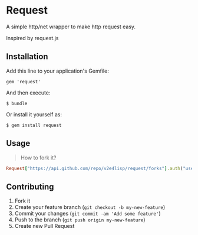 # Request

A simple http/net wrapper to make http request easy.

Inspired by request.js

## Installation

Add this line to your application's Gemfile:

    gem 'request'

And then execute:

    $ bundle

Or install it yourself as:

    $ gem install request

## Usage

> How to fork it?

```ruby
Request["https://api.github.com/repo/v2e4lisp/request/forks"].auth("user", "pass").post
```

## Contributing

1. Fork it
2. Create your feature branch (`git checkout -b my-new-feature`)
3. Commit your changes (`git commit -am 'Add some feature'`)
4. Push to the branch (`git push origin my-new-feature`)
5. Create new Pull Request
